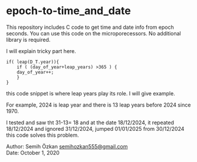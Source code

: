 # epoch-to-time_and_date
This repository includes C code to get time and date info from epoch seconds.
You  can use this code on the microporecessors.
No additional library is required.

I will explain tricky part here.



	if( leap(D_T.year)){
		if ( (day_of_year+leap_years) >365 ) {
		day_of_year++;
		}
	}



this code snippet is where leap years  play its  role.
I will give example.

For example, 2024 is leap year and there is 13 leap years before 2024 since 1970.

I tested and saw tht 31-13= 18 and at the date 18/12/2024, it repeated 18/12/2024 and
ignored 31/12/2024, jumped 01/01/2025 from 30/12/2024
this code solves this problem.

Author: Semih Özkan semihozkan555@gmail.com  
Date: October 1, 2020
